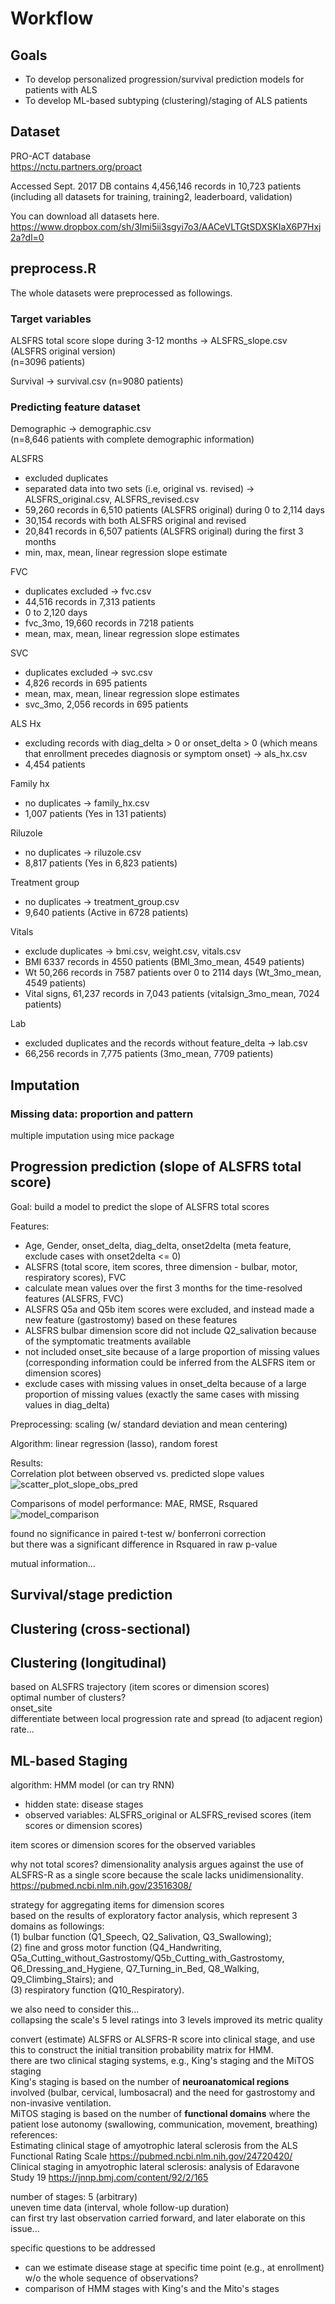 # Workflow 

## Goals  
- To develop personalized progression/survival prediction models for patients with ALS   
- To develop ML-based subtyping (clustering)/staging of ALS patients  

## Dataset 
PRO-ACT database  
https://nctu.partners.org/proact   

Accessed Sept. 2017 
DB contains 4,456,146 records in 10,723 patients (including all datasets for training, training2, leaderboard, validation)

You can download all datasets here.      
https://www.dropbox.com/sh/3lmi5ii3sgyi7o3/AACeVLTGtSDXSKIaX6P7Hxj2a?dl=0

## preprocess.R

The whole datasets were preprocessed as followings.   

### Target variables

ALSFRS total score slope during 3-12 months 
-> ALSFRS_slope.csv (ALSFRS original version)  
(n=3096 patients)    
   
Survival 
-> survival.csv 
(n=9080 patients)   

### Predicting feature dataset    

Demographic -> demographic.csv   
(n=8,646 patients with complete demographic information) 

ALSFRS  
- excluded duplicates  
- separated data into two sets (i.e, original vs. revised) -> ALSFRS_original.csv, ALSFRS_revised.csv  
- 59,260 records in 6,510 patients (ALSFRS original) during 0 to 2,114 days 
- 30,154 records with both ALSFRS original and revised   
- 20,841 records in 6,507 patients (ALSFRS original) during the first 3 months    
- min, max, mean, linear regression slope estimate 

FVC   
- duplicates excluded -> fvc.csv   
- 44,516 records in 7,313 patients  
- 0 to 2,120 days 
- fvc_3mo, 19,660 records in 7218 patients   
- mean, max, mean, linear regression slope estimates    

SVC   
- duplicates excluded -> svc.csv 
- 4,826 records in 695 patients   
- mean, max, mean, linear regression slope estimates    
- svc_3mo, 2,056 records in 695 patients   

ALS Hx   
- excluding records with diag_delta > 0 or onset_delta > 0 (which means that enrollment precedes diagnosis or symptom onset) -> als_hx.csv 
- 4,454 patients     

Family hx 
- no duplicates  -> family_hx.csv 
- 1,007 patients (Yes in 131 patients)

Riluzole 
- no duplicates -> riluzole.csv
- 8,817 patients (Yes in 6,823 patients)   

Treatment group
- no duplicates -> treatment_group.csv   
- 9,640 patients (Active in 6728 patients)  

Vitals 
- exclude duplicates -> bmi.csv, weight.csv, vitals.csv 
- BMI 6337 records in 4550 patients (BMI_3mo_mean, 4549 patients)    
- Wt 50,266 records in 7587 patients over 0 to 2114 days (Wt_3mo_mean, 4549 patients)   
- Vital signs, 61,237 records in 7,043 patients (vitalsign_3mo_mean, 7024 patients)   

Lab  
- excluded duplicates and the records without feature_delta -> lab.csv 
- 66,256 records in 7,775 patients (3mo_mean, 7709 patients)  


## Imputation
### Missing data: proportion and pattern  

multiple imputation using mice package    




## Progression prediction (slope of ALSFRS total score)  

Goal: build a model to predict the slope of ALSFRS total scores     

Features:    
- Age, Gender, onset_delta, diag_delta, onset2delta (meta feature, exclude cases with onset2delta <= 0)   
- ALSFRS (total score, item scores, three dimension - bulbar, motor, respiratory scores), FVC  
- calculate mean values over the first 3 months for the time-resolved features (ALSFRS, FVC)    
- ALSFRS Q5a and Q5b item scores were excluded, and instead made a new feature (gastrostomy) based on these features    
- ALSFRS bulbar dimension score did not include Q2_salivation because of the symptomatic treatments available       
- not included onset_site because of a large proportion of missing values (corresponding information could be inferred from the ALSFRS item or dimension scores)           
- exclude cases with missing values in onset_delta because of a large proportion of missing values (exactly the same cases with missing values in diag_delta)    

Preprocessing: scaling (w/ standard deviation and mean centering)    

Algorithm: linear regression (lasso), random forest      

Results:  
Correlation plot between observed vs. predicted slope values    
![scatter_plot_slope_obs_pred](/images/cor_lm_rf.png)     

Comparisons of model performance: MAE, RMSE, Rsquared
![model_comparison](/images/model_comparisons.png)   

found no significance in paired t-test w/ bonferroni correction  
but there was a significant difference in Rsquared in raw p-value      

mutual information...   


## Survival/stage prediction 


## Clustering (cross-sectional)


## Clustering (longitudinal)  
based on ALSFRS trajectory (item scores or dimension scores)     
optimal number of clusters?     
onset_site    
differentiate between local progression rate and spread (to adjacent region) rate...       


## ML-based Staging  
algorithm: HMM model (or can try RNN)     
- hidden state: disease stages      
- observed variables: ALSFRS_original or ALSFRS_revised scores (item scores or dimension scores)      

item scores or dimension scores for the observed variables    

why not total scores? 
dimensionality analysis argues against the use of ALSFRS-R as a single score because the scale lacks unidimensionality.   
https://pubmed.ncbi.nlm.nih.gov/23516308/    

strategy for aggregating items for dimension scores    
based on the results of exploratory factor analysis, which represent 3 domains as followings:    
(1) bulbar function (Q1_Speech, Q2_Salivation, Q3_Swallowing);    
(2) fine and gross motor function (Q4_Handwriting, Q5a_Cutting_without_Gastrostomy/Q5b_Cutting_with_Gastrostomy, Q6_Dressing_and_Hygiene, Q7_Turning_in_Bed, Q8_Walking, Q9_Climbing_Stairs); and  
(3) respiratory function (Q10_Respiratory).    

we also need to consider this...   
collapsing the scale's 5 level ratings into 3 levels improved its metric quality       

convert (estimate) ALSFRS or ALSFRS-R score into clinical stage, and use this to construct the initial transition probability matrix for HMM.   
there are two clinical staging systems, e.g., King's staging and the MiTOS staging    
King's staging is based on the number of **neuroanatomical regions** involved (bulbar, cervical, lumbosacral) and the need for gastrostomy and non-invasive ventilation.    
MiTOS staging is based on the number of **functional domains** where the patient lose autonomy (swallowing, communication, movement, breathing)    
references:    
Estimating clinical stage of amyotrophic lateral sclerosis from the ALS Functional Rating Scale https://pubmed.ncbi.nlm.nih.gov/24720420/    
Clinical staging in amyotrophic lateral sclerosis: analysis of Edaravone Study 19 https://jnnp.bmj.com/content/92/2/165    

number of stages: 5 (arbitrary)   
uneven time data (interval, whole follow-up duration)   
can first try last observation carried forward, and later elaborate on this issue... 

specific questions to be addressed      
- can we estimate disease stage at specific time point (e.g., at enrollment) w/o the whole sequence of observations?      
- comparison of HMM stages with King's and the Mito's stages    


